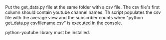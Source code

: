 Put the get_data.py file at the same folder with a csv file. The csv file's first column should contain youtube channel names. Th script populates the csv file with the average view and the subscriber counts when "python get_data.py csvfilename.csv" is executed in the console.

python-youtube library must be installed.
